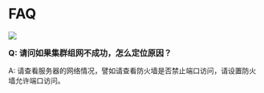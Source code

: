 ﻿# FAQ

<a href="https://gitee.com/mindspore/docs/blob/r1.6/docs/federated/faq/source_zh_cn/faq.md" target="_blank"><img src="https://gitee.com/mindspore/docs/raw/r1.6/resource/_static/logo_source.png"></a>

<font size=3>**Q: 请问如果集群组网不成功，怎么定位原因？**</font>

A: 请查看服务器的网络情况，譬如请查看防火墙是否禁止端口访问，请设置防火墙允许端口访问。

<br/>
